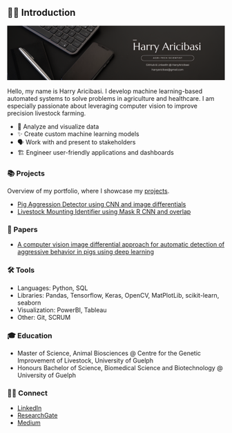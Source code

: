## 👋🏼 Introduction

![harryaricibasibanner](https://github.com/HarryAricibasi/HarryAricibasi/blob/a3c4095b88bd71cda9932e3bcc8941f4bc594b19/images/harryaricibasibannerv4.png)

Hello, my name is Harry Aricibasi. I develop machine learning-based automated systems to solve problems in agriculture and healthcare. I am especially passionate about leveraging computer vision to improve precision livestock farming.

- 🧐 Analyze and visualize data
- ✨ Create custom machine learning models
- 🗣️ Work with and present to stakeholders
- 🏗️ Engineer user-friendly applications and dashboards

### 📚 Projects

Overview of my portfolio, where I showcase my [projects](https://github.com/HarryAricibasi/HarryAricibasi/blob/main/Portfolio.md).
- [Pig Aggression Detector using CNN and image differentials](https://github.com/HarryAricibasi/HarryAricibasi/blob/c69f29dae24d99f86a66b4a96ff73c3cbac2549a/showcases/PigAggression.md)
- [Livestock Mounting Identifier using Mask R CNN and overlap](https://github.com/HarryAricibasi/HarryAricibasi/blob/052cce8fd147df012bab60762a9173695e49db1f/showcases/LivestockMounting.md)

### 📝 Papers

- [A computer vision image differential approach for automatic detection of aggressive behavior in pigs using deep learning](https://doi.org/10.1093/jas/skad347)

### 🛠️ Tools

- Languages: Python, SQL
- Libraries: Pandas, Tensorflow, Keras, OpenCV, MatPlotLib, scikit-learn, seaborn
- Visualization: PowerBI, Tableau
- Other: Git, SCRUM

### 🎓 Education

- Master of Science, Animal Biosciences @ Centre for the Genetic Improvement of Livestock, University of Guelph
- Honours Bachelor of Science, Biomedical Science and Biotechnology @ University of Guelph

### 🤝🏼 Connect

- [LinkedIn](https://www.linkedin.com/in/harryaricibasi)
- [ResearchGate](https://www.researchgate.net/profile/Harry-Aricibasi)
- [Medium](https://medium.com/@harryaricibasi)

